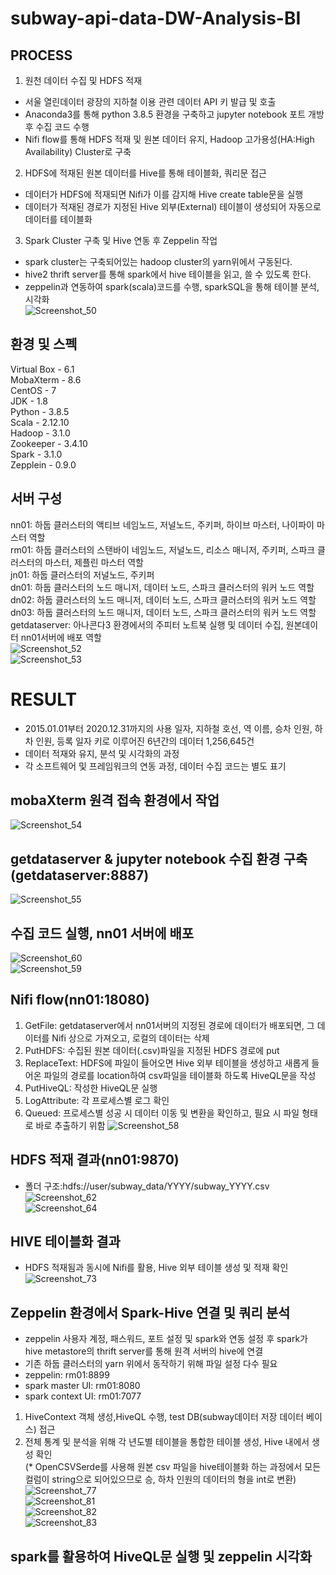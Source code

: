 # subway-api-data-DW-Analysis-BI   
## PROCESS      
1. 원천 데이터 수집 및 HDFS 적재   
- 서울 열린데이터 광장의 지하철 이용 관련 데이터 API 키 발급 및 호출   
- Anaconda3를 통해 python 3.8.5 환경을 구축하고 jupyter notebook 포트 개방 후 수집 코드 수행   
- Nifi flow를 통해 HDFS 적재 및 원본 데이터 유지, Hadoop 고가용성(HA:High Availability) Cluster로 구축
      
2. HDFS에 적재된 원본 데이터를 Hive를 통해 테이블화, 쿼리문 접근   
- 데이터가 HDFS에 적재되면 Nifi가 이를 감지해 Hive create table문을 실행   
- 데이터가 적재된 경로가 지정된 Hive 외부(External) 테이블이 생성되어 자동으로 데이터를 테이블화  
   
3. Spark Cluster 구축 및 Hive 연동 후 Zeppelin 작업   
- spark cluster는 구축되어있는 hadoop cluster의 yarn위에서 구동된다.   
- hive2 thrift server를 통해 spark에서 hive 테이블을 읽고, 쓸 수 있도록 한다.   
- zeppelin과 연동하여 spark(scala)코드를 수행, sparkSQL을 통해 테이블 분석, 시각화   
![Screenshot_50](https://user-images.githubusercontent.com/66659846/114016084-70893c80-98a5-11eb-91e3-5ec4246347e9.png)   
## 환경 및 스펙   
Virtual Box - 6.1   
MobaXterm - 8.6   
CentOS - 7   
JDK - 1.8   
Python - 3.8.5   
Scala - 2.12.10   
Hadoop - 3.1.0   
Zookeeper - 3.4.10   
Spark - 3.1.0   
Zepplein - 0.9.0   
## 서버 구성   
nn01: 하둡 클러스터의 액티브 네임노드, 저널노드, 주키퍼, 하이브 마스터, 나이파이 마스터 역할   
rm01: 하둡 클러스터의 스탠바이 네임노드, 저널노드, 리소스 매니저, 주키퍼, 스파크 클러스터의 마스터, 제플린 마스터 역할   
jn01: 하둡 클러스터의 저널노드, 주키퍼   
dn01: 하둡 클러스터의 노드 매니저, 데이터 노드, 스파크 클러스터의 워커 노드 역할   
dn02: 하둡 클러스터의 노드 매니저, 데이터 노드, 스파크 클러스터의 워커 노드 역할   
dn03: 하둡 클러스터의 노드 매니저, 데이터 노드, 스파크 클러스터의 워커 노드 역할   
getdataserver: 아나콘다3 환경에서의 주피터 노트북 실행 및 데이터 수집, 원본데이터 nn01서버에 배포 역할   
![Screenshot_52](https://user-images.githubusercontent.com/66659846/114016090-72530000-98a5-11eb-9172-1d450bc036e1.png)   
![Screenshot_53](https://user-images.githubusercontent.com/66659846/114016985-6a479000-98a6-11eb-90a5-4d8d1b32ef63.png)   
# RESULT   
- 2015.01.01부터 2020.12.31까지의 사용 일자, 지하철 호선, 역 이름, 승차 인원, 하차 인원, 등록 일자 키로 이루어진 6년간의 데이터 1,256,645건   
- 데이터 적재와 유지, 분석 및 시각화의 과정   
- 각 소프트웨어 및 프레임워크의 연동 과정, 데이터 수집 코드는 별도 표기
## mobaXterm 원격 접속 환경에서 작업      
![Screenshot_54](https://user-images.githubusercontent.com/66659846/114018375-1fc71300-98a8-11eb-9d10-ab8a5cc3b26b.png)   
## getdataserver & jupyter notebook 수집 환경 구축(getdataserver:8887)   
![Screenshot_55](https://user-images.githubusercontent.com/66659846/114018644-6e74ad00-98a8-11eb-9d75-fbd87e90c897.png)
## 수집 코드 실행, nn01 서버에 배포   
![Screenshot_60](https://user-images.githubusercontent.com/66659846/114022642-f3fa5c00-98ac-11eb-894d-92c94c5993b2.png)   
![Screenshot_59](https://user-images.githubusercontent.com/66659846/114021258-78e47600-98ab-11eb-802d-59b451925259.png)   
## Nifi flow(nn01:18080)   
1. GetFile: getdataserver에서 nn01서버의 지정된 경로에 데이터가 배포되면, 그 데이터를 Nifi 상으로 가져오고, 로컬의 데이터는 삭제   
2. PutHDFS: 수집된 원본 데이터(.csv)파일을 지정된 HDFS 경로에 put   
3. ReplaceText: HDFS에 파일이 들어오면 Hive 외부 테이블을 생성하고 새롭게 들어온 파일의 경로를 location하여 csv파일을 테이블화 하도록 HiveQL문을 작성   
4. PutHiveQL: 작성한 HiveQL문 실행   
5. LogAttribute: 각 프로세스별 로그 확인   
6. Queued: 프로세스별 성공 시 데이터 이동 및 변환을 확인하고, 필요 시 파일 형태로 바로 추출하기 위함
![Screenshot_58](https://user-images.githubusercontent.com/66659846/114021269-7b46d000-98ab-11eb-88b6-a629102b4690.png)   
## HDFS 적재 결과(nn01:9870)   
- 폴더 구조:hdfs://user/subway_data/YYYY/subway_YYYY.csv
![Screenshot_62](https://user-images.githubusercontent.com/66659846/114023087-6834ff80-98ad-11eb-9ee2-8d791a7c0acf.png)   
![Screenshot_64](https://user-images.githubusercontent.com/66659846/114023402-c9f56980-98ad-11eb-9ab5-6c3f26be5451.png)   
## HIVE 테이블화 결과  
- HDFS 적재됨과 동시에 Nifi를 활용, Hive 외부 테이블 생성 및 적재 확인
![Screenshot_73](https://user-images.githubusercontent.com/66659846/114026601-62d9b400-98b1-11eb-945f-d905fbf00291.png)     
## Zeppelin 환경에서 Spark-Hive 연결 및 쿼리 분석   
- zeppelin 사용자 계정, 패스워드, 포트 설정 및 spark와 연동 설정 후 spark가 hive metastore의 thrift server를 통해 원격 서버의 hive에 연결     
- 기존 하둡 클러스터의 yarn 위에서 동작하기 위해 파일 설정 다수 필요   
- zeppelin: rm01:8899
- spark master UI: rm01:8080
- spark context UI: rm01:7077   
1. HiveContext 객체 생성,HiveQL 수행, test DB(subway데이터 저장 데이터 베이스) 접근     
2. 전체 통계 및 분석을 위해 각 년도별 테이블을 통합한 테이블 생성, Hive 내에서 생성 확인      
(* OpenCSVSerde를 사용해 원본 csv 파일을 hive테이블화 하는 과정에서 모든 컬럼이 string으로 되어있으므로 승, 하차 인원의 데이터의 형을 int로 변환)   
![Screenshot_77](https://user-images.githubusercontent.com/66659846/114027093-fd39f780-98b1-11eb-8b95-6ac9324eceec.png)   
![Screenshot_81](https://user-images.githubusercontent.com/66659846/114028494-7ede5500-98b3-11eb-9090-78aaf9d5250f.png)   
![Screenshot_82](https://user-images.githubusercontent.com/66659846/114028746-c7960e00-98b3-11eb-8afb-1f2c03b3644c.png)   
![Screenshot_83](https://user-images.githubusercontent.com/66659846/114028753-c8c73b00-98b3-11eb-925c-84f1e97474ea.png)   
## spark를 활용하여 HiveQL문 실행 및 zeppelin 시각화    

